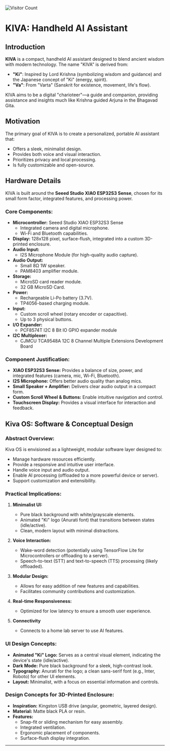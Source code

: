 ![Visitor Count](https://hits.seeyoufarm.com/api/count/incr/badge.svg?url=https://github.com/Meshwa428/KIVA&count_bg=%2379C83D&title_bg=%23555555&icon=github.svg&icon_color=%23E7E7E7&title=Visitors&edge_flat=false)
# KIVA: Handheld AI Assistant

## Introduction

**KIVA** is a compact, handheld AI assistant designed to blend ancient wisdom with modern technology. The name "KIVA" is derived from:

-   **"Ki"**: Inspired by Lord Krishna (symbolizing wisdom and guidance) and the Japanese concept of "Ki" (energy, spirit).
-   **"Va"**: From "Varta" (Sanskrit for existence, movement, life's flow).

KIVA aims to be a digital "charioteer"—a guide and companion, providing assistance and insights much like Krishna guided Arjuna in the Bhagavad Gita.

## Motivation

The primary goal of KIVA is to create a personalized, portable AI assistant that:

-   Offers a sleek, minimalist design.
-   Provides both voice and visual interaction.
-   Prioritizes privacy and local processing.
-   Is fully customizable and open-source.

## Hardware Details

KIVA is built around the **Seeed Studio XIAO ESP32S3 Sense**, chosen for its small form factor, integrated features, and processing power.

### Core Components:

-   **Microcontroller:** Seeed Studio XIAO ESP32S3 Sense
    -   Integrated camera and digital microphone.
    -   Wi-Fi and Bluetooth capabilities.
-   **Display:** 128x128 pixel, surface-flush, integrated into a custom 3D-printed enclosure.
-   **Audio Input:**
    -   I2S Microphone Module (for high-quality audio capture).
-   **Audio Output:**
    -   Small 8Ω 1W speaker.
    -   PAM8403 amplifier module.
-   **Storage:**
    -   MicroSD card reader module.
    -    32 GB MicroSD Card.
-   **Power:**
    -   Rechargeable Li-Po battery (3.7V).
    -   TP4056-based charging module.
-   **Input:**
    -   Custom scroll wheel (rotary encoder or capacitive).
    -   Up to 3 physical buttons.
-  **I/O Expander:**
    - PCF8574T I2C 8 Bit IO GPIO expander module
- **I2C Multiplexer:**
    - CJMCU TCA9548A 12C 8 Channel Multiple Extensions Development Board

### Component Justification:

-   **XIAO ESP32S3 Sense:** Provides a balance of size, power, and integrated features (camera, mic, Wi-Fi, Bluetooth).
-   **I2S Microphone:** Offers better audio quality than analog mics.
-   **Small Speaker + Amplifier:** Delivers clear audio output in a compact form.
-   **Custom Scroll Wheel & Buttons:** Enable intuitive navigation and control.
-   **Touchscreen Display:** Provides a visual interface for interaction and feedback.

## Kiva OS: Software & Conceptual Design

### Abstract Overview:

Kiva OS is envisioned as a lightweight, modular software layer designed to:

-   Manage hardware resources efficiently.
-   Provide a responsive and intuitive user interface.
-   Handle voice input and audio output.
-   Enable AI processing (offloaded to a more powerful device or server).
-   Support customization and extensibility.

### Practical Implications:

1.  **Minimalist UI:**
    -   Pure black background with white/grayscale elements.
    -   Animated "Ki" logo (Anurati font) that transitions between states (idle/active).
    -   Clean, modern layout with minimal distractions.

2.  **Voice Interaction:**
    -   Wake-word detection (potentially using TensorFlow Lite for Microcontrollers or offloading to a server).
    -   Speech-to-text (STT) and text-to-speech (TTS) processing (likely offloaded).

3.  **Modular Design:**
    -   Allows for easy addition of new features and capabilities.
    -   Facilitates community contributions and customization.

4.  **Real-time Responsiveness:**
    -   Optimized for low latency to ensure a smooth user experience.

5. **Connectivity**
    - Connects to a home lab server to use AI features.

### UI Design Concepts:

-   **Animated "Ki" Logo:** Serves as a central visual element, indicating the device's state (idle/active).
-   **Dark Mode:** Pure black background for a sleek, high-contrast look.
-   **Typography:** Anurati for the logo; a clean sans-serif font (e.g., Inter, Roboto) for other UI elements.
-   **Layout:** Minimalist, with a focus on essential information and controls.

### Design Concepts for 3D-Printed Enclosure:
- **Inspiration:** Kingston USB drive (angular, geometric, layered design).
- **Material:** Matte black PLA or resin.
- **Features:**
    -   Snap-fit or sliding mechanism for easy assembly.
    -   Integrated ventilation.
    -   Ergonomic placement of components.
    -   Surface-flush display integration.
---
